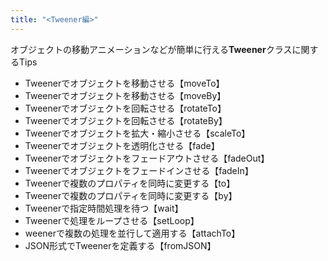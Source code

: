 ```yaml
---
title: "<Tweener編>"
---
```


オブジェクトの移動アニメーションなどが簡単に行える**Tweener**クラスに関するTips

* Tweenerでオブジェクトを移動させる【moveTo】
* Tweenerでオブジェクトを移動させる【moveBy】
* Tweenerでオブジェクトを回転させる【rotateTo】
* Tweenerでオブジェクトを回転させる【rotateBy】
* Tweenerでオブジェクトを拡大・縮小させる【scaleTo】
* Tweenerでオブジェクトを透明化させる【fade】
* Tweenerでオブジェクトをフェードアウトさせる【fadeOut】
* Tweenerでオブジェクトをフェードインさせる【fadeIn】
* Tweenerで複数のプロパティを同時に変更する【to】
* Tweenerで複数のプロパティを同時に変更する【by】
* Tweenerで指定時間処理を待つ【wait】
* Tweenerで処理をループさせる【setLoop】
* weenerで複数の処理を並行して適用する【attachTo】
* JSON形式でTweenerを定義する【fromJSON】